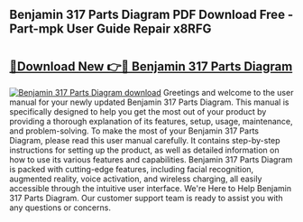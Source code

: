 ## Benjamin 317 Parts Diagram PDF Download Free - Part-mpk User Guide Repair x8RFG

# <h2><a href="http://dfu2x9g.blite.top/?on=Benjamin+317+Parts+Diagram">🔗Download New 👉🔴 Benjamin 317 Parts Diagram</a></h2>

[![Benjamin 317 Parts Diagram download](https://i.imgur.com/lujVjoI.png)](http://dfu2x9g.blite.top/?on=Benjamin+317+Parts+Diagram)
Greetings and welcome to the user manual for your newly updated Benjamin 317 Parts Diagram. This manual is specifically designed to help you get the most out of your product by providing a thorough explanation of its features, setup, usage, maintenance, and problem-solving. To make the most of your Benjamin 317 Parts Diagram, please read this user manual carefully. It contains step-by-step instructions for setting up the product, as well as detailed information on how to use its various features and capabilities. Benjamin 317 Parts Diagram is packed with cutting-edge features, including facial recognition, augmented reality, voice activation, and wireless charging, all easily accessible through the intuitive user interface. We're Here to Help Benjamin 317 Parts Diagram. Our customer support team is ready to assist you with any questions or concerns.

